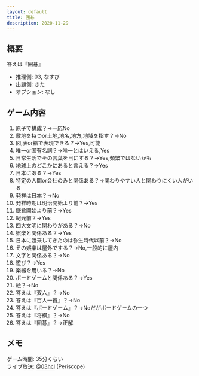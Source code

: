 ```yaml
---
layout: default
title: 囲碁
description: 2020-11-29
---
```


## 概要

答えは『囲碁』

- 推理側: 03, なすび
- 出題側: きた
- オプション: なし

## ゲーム内容

1. 原子で構成？→一応No
2. 敷地を持つor土地,地名,地方,地域を指す？→No
3. 図,表or絵で表現できる？→Yes,可能
4. 唯一or固有名詞？→唯一とはいえる,Yes
5. 日常生活でその言葉を目にする？→Yes,頻繁ではないかも
6. 地球上のどこかにあると言える？→Yes
7. 日本にある？→Yes
8. 特定の人間or会社のみと関係ある？→関わりやすい人と関わりにくい人がいる
9. 発祥は日本？→No
10. 発祥時期は明治開始より前？→Yes
11. 鎌倉開始より前？→Yes
12. 紀元前？→Yes
13. 四大文明に関わりがある？→No
14. 娯楽と関係ある？→Yes
15. 日本に渡来してきたのは弥生時代以前？→No
16. その娯楽は屋外でする？→No,一般的に屋内
17. 文字と関係ある？→No
18. 遊び？→Yes
19. 楽器を用いる？→No
20. ボードゲームと関係ある？→Yes
21. 絵？→No
22. 答えは『双六』？→No
23. 答えは『百人一首』？→No
24. 答えは『ボードゲーム』？→Noだがボードゲームの一つ
25. 答えは『将棋』？→No
26. 答えは『囲碁』？→正解

## メモ

ゲーム時間: 35分くらい  
ライブ放送: [@03hcl](https://www.periscope.tv/03hcl/1nAKELPEyRlxL) (Periscope)
